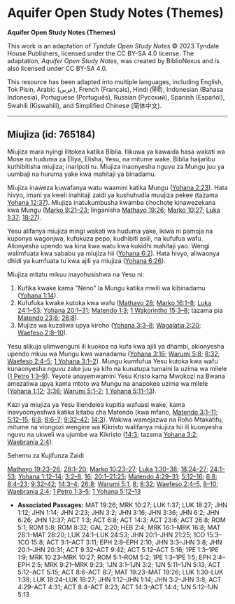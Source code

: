# Aquifer Open Study Notes (Themes)

**Aquifer Open Study Notes (Themes)**

This work is an adaptation of *Tyndale Open Study Notes* © 2023 Tyndale House Publishers, licensed under the CC BY\-SA 4\.0 license. The adaptation, *Aquifer Open Study Notes*, was created by BiblioNexus and is also licensed under CC BY\-SA 4\.0\.

This resource has been adapted into multiple languages, including English, Tok Pisin, Arabic (عربي), French (Français), Hindi (हिंदी), Indonesian (Bahasa Indonesia), Portuguese (Português), Russian (Русский), Spanish (Español), Swahili (Kiswahili), and Simplified Chinese (简体中文).



--------------------------------

## Miujiza (id: 765184)

Miujiza mara nyingi ilitokea katika Biblia. Ilikuwa ya kawaida hasa wakati wa Mose na huduma za Eliya, Elisha, Yesu, na mitume wake. Biblia haijaribu kuthibitisha miujiza; inaripoti tu. Miujiza inaonyesha nguvu za Mungu juu ya uumbaji na huruma yake kwa mahitaji ya binadamu.

Miujiza inaweza kuwafanya watu waamini katika Mungu ([Yohana 2:23](https://ref.ly/John2:23)). Hata hivyo, imani ya kweli inahitaji zaidi ya kushuhudia muujiza pekee (tazama [Yohana 12:37](https://ref.ly/John12:37)). Miujiza inatukumbusha kwamba chochote kinawezekana kwa Mungu ([Marko 9:21–23](https://ref.ly/Mark9:21-Mark9:23); linganisha [Mathayo 19:26](https://ref.ly/Matt19:26); [Marko 10:27](https://ref.ly/Mark10:27); [Luka 1:37](https://ref.ly/Luke1:37); [18:27](https://ref.ly/Luke18:27)).

Yesu alifanya miujiza mingi wakati wa huduma yake, ikiwa ni pamoja na kuponya wagonjwa, kufukuza pepo, kudhibiti asili, na kufufua wafu. Alionyesha upendo wa kina kwa watu kwa kukidhi mahitaji yao. Wengi walimfuata kwa sababu ya miujiza hii ([Yohana 6:2](https://ref.ly/John6:2)). Hata hivyo, aliwaonya dhidi ya kumfuata tu kwa ajili ya miujiza ([Yohana 6:26](https://ref.ly/John6:26)).

Miujiza mitatu mikuu inayohusishwa na Yesu ni:

1. Kufika kwake kama "Neno" la Mungu katika mwili wa kibinadamu ([Yohana 1:14](https://ref.ly/John1:14)).
2. Kufufuka kwake kutoka kwa wafu ([Mathayo 28](https://ref.ly/Matt28:1-Matt28:20); [Marko 16:1–8](https://ref.ly/Mark16:1-Mark16:8); [Luka 24:1–53](https://ref.ly/Luke24:1-Luke24:53); [Yohana 20:1–31](https://ref.ly/John20:1-John20:31); [Matendo 1:3](https://ref.ly/Acts1:3); [1 Wakorintho 15:3–8](https://ref.ly/1Cor15:3-1Cor15:8); tazama pia [Matendo 23:6](https://ref.ly/Acts23:6); [26:8](https://ref.ly/Acts26:8)).
3. Mujiza wa kuzaliwa upya kiroho ([Yohana 3:3–8](https://ref.ly/John3:3-John3:8); [Wagalatia 2:20](https://ref.ly/Gal2:20); [Waefeso 2:8–10](https://ref.ly/Eph2:8-Eph2:10)).

Yesu alikuja ulimwenguni ili kuokoa na kufa kwa ajili ya dhambi, akionyesha upendo mkuu wa Mungu kwa wanadamu ([Yohana 3:16](https://ref.ly/John3:16); [Warumi 5:8](https://ref.ly/Rom5:8); [8:32](https://ref.ly/Rom8:32); [Waefeso 2:4–5](https://ref.ly/Eph2:4-Eph2:5); [1 Yohana 3:1–2](https://ref.ly/1John3:1-1John3:2)). Mungu kumfufua Yesu kutoka kwa wafu kunaonyesha nguvu zake juu ya kifo na kunatupa tumaini la uzima wa milele ([1 Petro 1:3–9](https://ref.ly/1Pet1:3-1Pet1:9)). Yeyote anayemwamini Yesu Kristo kama Mwokozi na Bwana amezaliwa upya kama mtoto wa Mungu na anapokea uzima wa milele ([Yohana 1:12](https://ref.ly/John1:12); [3:36](https://ref.ly/John3:36); [Warumi 5:1–2](https://ref.ly/Rom5:1-Rom5:2); [1 Yohana 5:11–13](https://ref.ly/1John5:11-1John5:13)).

Kazi ya miujiza ya Yesu iliendelea kupitia wafuasi wake, kama inavyoonyeshwa katika kitabu cha Matendo (kwa mfano, [Matendo 3:1–11](https://ref.ly/Acts3:1-Acts3:11); [5:12–15](https://ref.ly/Acts5:12-Acts5:15); [6:8](https://ref.ly/Acts6:8); [8:6–7](https://ref.ly/Acts8:6-Acts8:7); [9:32–42](https://ref.ly/Acts9:32-Acts9:42); [14:3](https://ref.ly/Acts14:3)). Wakiwa wamejazwa na Roho Mtakatifu, mitume na viongozi wengine wa Kikristo walifanya miujiza hii ili kuonyesha nguvu na ukweli wa ujumbe wa Kikristo ([14:3](https://ref.ly/Acts14:3); tazama [Yohana 3:2](https://ref.ly/John3:2); [Waebrania 2:4](https://ref.ly/Heb2:4)).

Sehemu za Kujifunza Zaidi

[Mathayo 19:23–26](https://ref.ly/Matt19:23-Matt19:26); [28:1–20](https://ref.ly/Matt28:1-Matt28:20); [Marko 10:23–27](https://ref.ly/Mark10:23-Mark10:27); [Luka 1:30–38](https://ref.ly/Luke1:30-Luke1:38); [18:24–27](https://ref.ly/Luke18:24-Luke18:27); [24:1–53](https://ref.ly/Luke24:1-Luke24:53); [Yohana 1:12–14](https://ref.ly/John1:12-John1:14); [3:2–8](https://ref.ly/John3:2-John3:8), [16](https://ref.ly/John3:16); [20:1–21:25](https://ref.ly/John20:1-John21:25); [Matendo 4:29–31](https://ref.ly/Acts4:29-Acts4:31); [5:12–16](https://ref.ly/Acts5:12-Acts5:16); [6:8](https://ref.ly/Acts6:8); [8:4–23](https://ref.ly/Acts8:4-Acts8:23); [9:32–42](https://ref.ly/Acts9:32-Acts9:42); [14:3–4](https://ref.ly/Acts14:3-Acts14:4); [26:8](https://ref.ly/Acts26:8); [Warumi 5:1](https://ref.ly/Rom5:1), [8](https://ref.ly/Rom5:8); [8:32](https://ref.ly/Rom8:32); [Waefeso 2:4–5](https://ref.ly/Eph2:4-Eph2:5), [8–10](https://ref.ly/Eph2:8-Eph2:10); [Waebrania 2:4](https://ref.ly/Heb2:4); [1 Petro 1:3–5](https://ref.ly/1Pet1:3-1Pet1:5); [1 Yohana 5:12–13](https://ref.ly/1John5:12-1John5:13)

* **Associated Passages:** MAT 19:26; MRK 10:27; LUK 1:37; LUK 18:27; JHN 1:12; JHN 1:14; JHN 2:23; JHN 3:2; JHN 3:16; JHN 3:36; JHN 6:2; JHN 6:26; JHN 12:37; ACT 1:3; ACT 6:8; ACT 14:3; ACT 23:6; ACT 26:8; ROM 5:1; ROM 5:8; ROM 8:32; GAL 2:20; HEB 2:4; MRK 16:1–MRK 16:8; MAT 28:1–MAT 28:20; LUK 24:1–LUK 24:53; JHN 20:1–JHN 21:25; 1CO 15:3–1CO 15:8; ACT 3:1–ACT 3:11; EPH 2:8–EPH 2:10; JHN 3:3–JHN 3:8; JHN 20:1–JHN 20:31; ACT 9:32–ACT 9:42; ACT 5:12–ACT 5:16; 1PE 1:3–1PE 1:9; MRK 10:23–MRK 10:27; ROM 5:1–ROM 5:2; 1PE 1:3–1PE 1:5; EPH 2:4–EPH 2:5; MRK 9:21–MRK 9:23; 1JN 3:1–1JN 3:2; 1JN 5:11–1JN 5:13; ACT 5:12–ACT 5:15; ACT 8:6–ACT 8:7; MAT 19:23–MAT 19:26; LUK 1:30–LUK 1:38; LUK 18:24–LUK 18:27; JHN 1:12–JHN 1:14; JHN 3:2–JHN 3:8; ACT 4:29–ACT 4:31; ACT 8:4–ACT 8:23; ACT 14:3–ACT 14:4; 1JN 5:12–1JN 5:13

